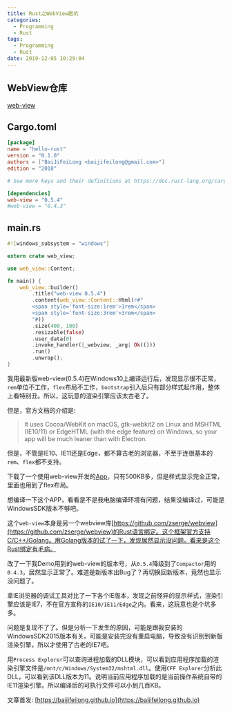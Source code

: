 ```yaml
---
title: Rust之WebView趟坑
categories:
  - Programming
  - Rust
tags:
  - Programming
  - Rust
date: 2019-12-05 10:29:04
---
```


## WebView仓库

[web-view](https://github.com/Boscop/web-view)

## Cargo.toml

```toml
[package]
name = "hello-rust"
version = "0.1.0"
authors = ["BaiJiFeiLong <baijifeilong@gmail.com>"]
edition = "2018"

# See more keys and their definitions at https://doc.rust-lang.org/cargo/reference/manifest.html

[dependencies]
web-view = "0.5.4"
#web-view = "0.4.3"
```
<!--more-->

## main.rs

```rust
#![windows_subsystem = "windows"]

extern crate web_view;

use web_view::Content;

fn main() {
    web_view::builder()
        .title("web-view 0.5.4")
        .content(web_view::Content::Html(r#"
        <span style='font-size:1rem'>1rem</span>
        <span style='font-size:3rem'>3rem</span>
        "#))
        .size(400, 100)
        .resizable(false)
        .user_data(0)
        .invoke_handler(|_webview, _arg| Ok(()))
        .run()
        .unwrap();
}
```

我用最新版web-view(0.5.4)在Windows10上编译运行后，发现显示很不正常，`rem`单位不工作，`flex`布局不工作，`bootstrap`引入后只有部分样式起作用，整体上看特别丑。所以，这玩意的渲染引擎应该太古老了。

但是，官方文档的介绍是:

> It uses Cocoa/WebKit on macOS, gtk-webkit2 on Linux and MSHTML (IE10/11) or EdgeHTML (with the edge feature) on Windows, so your app will be much leaner than with Electron.

但是，不管是IE10、IE11还是Edge，都不算古老的浏览器，不至于连很基本的`rem`、`flex`都不支持。

下载了一个使用web-view开发的[App](https://github.com/Freaky/Compactor)，只有500KB多，但是样式显示完全正常，里面也用到了flex布局。

想编译一下这个APP，看看是不是我电脑编译环境有问题，结果没编译过，可能是WindowsSDK版本不够吧。

这个`web-view`本身是另一个webview库[https://github.com/zserge/webview](https://github.com/zserge/webview)的Rust语言绑定。这个框架官方支持C/C++/Golang。用Golang版本的试了一下，发现居然显示没问题。看来是这个Rust绑定有毛病。

改了一下我Demo用到的web-view的版本号，从`0.5.4`降级到了`Compactor`用的`0.4.3`，居然显示正常了。难道是新版本出Bug了？再切换回新版本，竟然也显示没问题了。

拿IE浏览器的调试工具对比了一下各个IE版本，发现之前怪异的显示样式，渲染引擎应该是IE7，不在官方宣称的`IE10/IE11/Edge`之内。看来，这玩意也是个坑多多。

问题是复现不了了。但是分析一下发生的原因，可能是跟我安装的WindowsSDK2015版本有关。可能是安装完没有重启电脑，导致没有识别到新版渲染引擎，所以才使用了古老的IE7吧。

用`Process Explorer`可以查询进程加载的DLL模块，可以看到应用程序加载的渲染引擎文件是`/mnt/c/Windows/System32/mshtml.dll`。使用`CFF Explorer`分析此DLL，可以看到该DLL版本为11。说明当前应用程序加载的是当前操作系统自带的IE11渲染引擎。所以编译后的可执行文件可以小到几百KB。

文章首发: [https://baijifeilong.github.io](https://baijifeilong.github.io)
